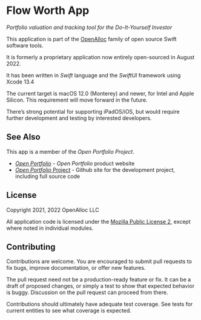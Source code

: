 # Flow Worth App

_Portfolio valuation and tracking tool for the Do-It-Yourself Investor_

This application is part of the [OpenAlloc](https://github.com/openalloc) family of open source Swift software tools.

It is formerly a proprietary application now entirely open-sourced in August 2022. 

It has been written in _Swift_ language and the _SwiftUI_ framework using Xcode 13.4

The current target is macOS 12.0 (Monterey) and newer, for Intel and Apple Silicon. This requirement will move forward in the future.

There’s strong potential for supporting iPadOS/iOS, but would require further development and testing by interested developers.

## See Also

This app is a member of the _Open Portfolio Project_.

* [_Open Portfolio_](https://open-portfolio.github.io/) - _Open Portfolio_ product website
* [_Open Portfolio_ Project](https://github.com/open-portfolio/) - Github site for the development project, including full source code

## License

Copyright 2021, 2022 OpenAlloc LLC

All application code is licensed under the [Mozilla Public License 2](https://www.mozilla.org/en-US/MPL/2.0/), except where noted in individual modules.

## Contributing

Contributions are welcome. You are encouraged to submit pull requests to fix bugs, improve documentation, or offer new features. 

The pull request need not be a production-ready feature or fix. It can be a draft of proposed changes, or simply a test to show that expected behavior is buggy. Discussion on the pull request can proceed from there.

Contributions should ultimately have adequate test coverage. See tests for current entities to see what coverage is expected.

